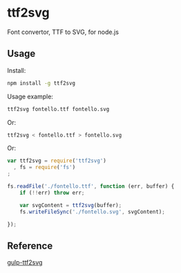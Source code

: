 ttf2svg
=======

Font convertor, TTF to SVG, for node.js


Usage
-----

Install:

``` bash
npm install -g ttf2svg
```

Usage example:

``` bash
ttf2svg fontello.ttf fontello.svg
```

Or:

``` bash
ttf2svg < fontello.ttf > fontello.svg
```

Or:

``` javascript
var ttf2svg = require('ttf2svg')
  , fs = require('fs')
;

fs.readFile('./fontello.ttf', function (err, buffer) {
    if (!!err) throw err;

    var svgContent = ttf2svg(buffer);
    fs.writeFileSync('./fontello.svg', svgContent);

});

```


Reference
-----

[gulp-ttf2svg](https://github.com/morlay/gulp-ttf2svg/)